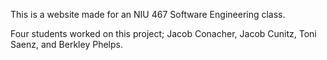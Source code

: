 This is a website made for an NIU 467 Software Engineering class.

Four students worked on this project; Jacob Conacher, Jacob Cunitz, Toni Saenz, and Berkley Phelps.
